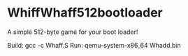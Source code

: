 # WhiffWhaff512bootloader
A simple 512-byte game for your boot loader! 

Build: gcc -c Whaff.S
Run: qemu-system-x86_64 Whadd.bin
